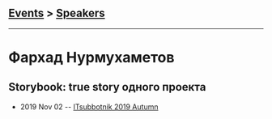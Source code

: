 ## [Events](../README.md) > [Speakers](../speakers.md)
---

# Фархад Нурмухаметов

## Storybook: true story одного проекта
- 2019 Nov 02 -- [ITsubbotnik 2019 Autumn](https://youtu.be/AKImECxA_RY)    
